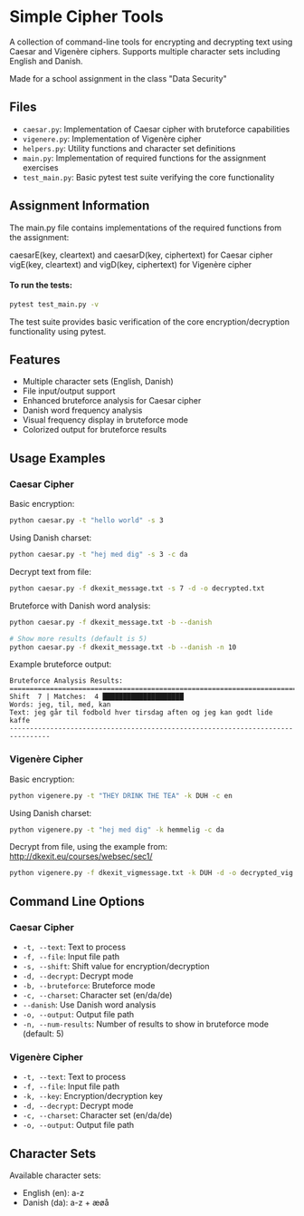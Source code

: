 # Simple Cipher Tools

A collection of command-line tools for encrypting and decrypting text using Caesar and Vigenère ciphers. Supports multiple character sets including English and Danish.

Made for a school assignment in the class "Data Security"

## Files
- `caesar.py`: Implementation of Caesar cipher with bruteforce capabilities
- `vigenere.py`: Implementation of Vigenère cipher
- `helpers.py`: Utility functions and character set definitions
- `main.py`: Implementation of required functions for the assignment exercises
- `test_main.py`: Basic pytest test suite verifying the core functionality

## Assignment Information
The main.py file contains implementations of the required functions from the assignment:

caesarE(key, cleartext) and caesarD(key, ciphertext) for Caesar cipher
vigE(key, cleartext) and vigD(key, ciphertext) for Vigenère cipher

#### To run the tests:
```bash 
pytest test_main.py -v
```
The test suite provides basic verification of the core encryption/decryption functionality using pytest.

## Features
- Multiple character sets (English, Danish)
- File input/output support
- Enhanced bruteforce analysis for Caesar cipher
- Danish word frequency analysis
- Visual frequency display in bruteforce mode
- Colorized output for bruteforce results

## Usage Examples

### Caesar Cipher

Basic encryption:
```bash
python caesar.py -t "hello world" -s 3
```

Using Danish charset:
```bash
python caesar.py -t "hej med dig" -s 3 -c da
```

Decrypt text from file:
```bash
python caesar.py -f dkexit_message.txt -s 7 -d -o decrypted.txt
```

Bruteforce with Danish word analysis:
```bash
python caesar.py -f dkexit_message.txt -b --danish

# Show more results (default is 5)
python caesar.py -f dkexit_message.txt -b --danish -n 10
```

Example bruteforce output:
```
Bruteforce Analysis Results:
================================================================================
Shift  7 | Matches:  4 ████████████████████
Words: jeg, til, med, kan
Text: jeg går til fodbold hver tirsdag aften og jeg kan godt lide kaffe
--------------------------------------------------------------------------------
```

### Vigenère Cipher

Basic encryption:
```bash
python vigenere.py -t "THEY DRINK THE TEA" -k DUH -c en
```

Using Danish charset:
```bash
python vigenere.py -t "hej med dig" -k hemmelig -c da
```

Decrypt from file, using the example from: http://dkexit.eu/courses/websec/sec1/
```bash
python vigenere.py -f dkexit_vigmessage.txt -k DUH -d -o decrypted_vig.txt
```

## Command Line Options

### Caesar Cipher
- `-t, --text`: Text to process
- `-f, --file`: Input file path
- `-s, --shift`: Shift value for encryption/decryption
- `-d, --decrypt`: Decrypt mode
- `-b, --bruteforce`: Bruteforce mode
- `-c, --charset`: Character set (en/da/de)
- `--danish`: Use Danish word analysis
- `-o, --output`: Output file path
- `-n, --num-results`: Number of results to show in bruteforce mode (default: 5)

### Vigenère Cipher
- `-t, --text`: Text to process
- `-f, --file`: Input file path
- `-k, --key`: Encryption/decryption key
- `-d, --decrypt`: Decrypt mode
- `-c, --charset`: Character set (en/da/de)
- `-o, --output`: Output file path

## Character Sets
Available character sets:
- English (en): a-z
- Danish (da): a-z + æøå
